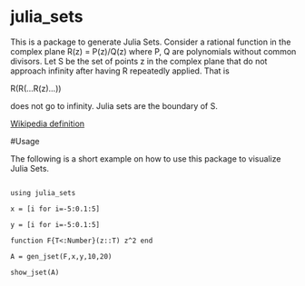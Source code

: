 # julia_sets

This is a package to generate Julia Sets. Consider a rational function in the complex plane R(z) = P(z)/Q(z) where P, Q are polynomials without common divisors. Let S be the set of points z in the complex plane that do not approach infinity after having R repeatedly applied. That is

R(R(...R(z)...))

does not go to infinity. Julia sets are the boundary of S.

[Wikipedia definition](https://en.wikipedia.org/wiki/Julia_set)

#Usage

The following is a short example on how to use this package to visualize Julia Sets.

<p><code>
using julia_sets
</code></p>
<p><code>x = [i for i=-5:0.1:5]</code></p>
<p><code>y = [i for i=-5:0.1:5]</code></p>
<p><code>function F{T<:Number}(z::T) z^2 end</code></p>

<p><code>A = gen_jset(F,x,y,10,20)</code></p>

<p><code>show_jset(A)</code></p>



